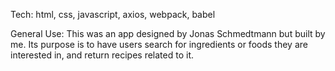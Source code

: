 Tech: html, css, javascript, axios, webpack, babel

General Use: This was an app designed by Jonas Schmedtmann but built by me. Its purpose is to have users search for ingredients or foods they are interested in, and return recipes related to it. 
